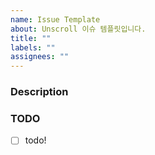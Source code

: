 ```yaml
---
name: Issue Template
about: Unscroll 이슈 템플릿입니다.
title: ""
labels: ""
assignees: ""
---
```


### Description

 <!-- 이슈에 대해 간략하게 설명해주세요 -->

### TODO

 <!-- 진행할 작업에 대해 적어주세요 -->

- [ ] todo!
